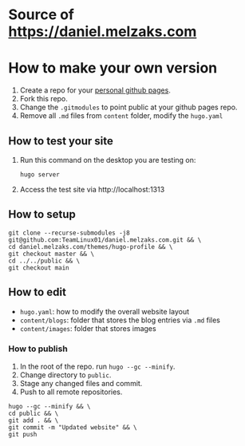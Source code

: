 # Source of https://daniel.melzaks.com

# How to make your own version

1. Create a repo for your [personal github pages](https://pages.github.com).
1. Fork this repo.
1. Change the `.gitmodules` to point public at your github pages repo.
1. Remove all `.md` files from `content` folder, modify the `hugo.yaml`

## How to test your site

1. Run this command on the desktop you are testing on:
	```
	hugo server
	```
1. Access the test site via http://localhost:1313

## How to setup

```
git clone --recurse-submodules -j8 git@github.com:TeamLinux01/daniel.melzaks.com.git && \
cd daniel.melzaks.com/themes/hugo-profile && \
git checkout master && \
cd ../../public && \
git checkout main
```

## How to edit

* `hugo.yaml`: how to modify the overall website layout
* `content/blogs`: folder that stores the blog entries via `.md` files
* `content/images`: folder that stores images

### How to publish

1. In the root of the repo. run `hugo --gc --minify`.
1. Change directory to `public`.
1. Stage any changed files and commit.
1. Push to all remote repositories.

```
hugo --gc --minify && \
cd public && \
git add . && \
git commit -m "Updated website" && \
git push
```
